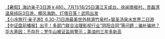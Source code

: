  
[【暑假】海边亲子3日游￥480，7月11/18/25日湛江天成台、徐闻南极村、杏磊湾温泉纯玩3日游，椰风海韵、灯塔日落！武鸣出发](http://www.dianyue.me/archives/562/gdbww7pguvdekttb/)  
[【小冷旅行·亲子游】6.30-7.1日游最美世外桃源竹泉村+智圣汤泉水世界二日游](http://www.dianyue.me/archives/569/vxiwwuarq5jb541r/)  
[【中证盘前播报】出手！多部门联合治理影视行业“阴阳合同”等问题；骗补骗地？华大基因：不存在；罗牛山被证监局警示；美油创三年多新高](http://www.dianyue.me/archives/998/e5j02zm515svwbge/)